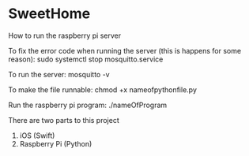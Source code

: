 # SweetHome

How to run the raspberry pi server

To fix the error code when running the server (this is happens for some reason):
sudo systemctl stop mosquitto.service

To run the server:
mosquitto -v

To make the file runnable:
chmod +x nameofpythonfile.py

Run the raspberry pi program:
./nameOfProgram

There are two parts to this project
1. iOS (Swift)
2. Raspberry Pi (Python)

